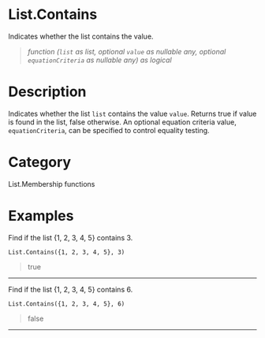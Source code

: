 ﻿# List.Contains
Indicates whether the list contains the value.
> _function (<code>list</code> as list, optional <code>value</code> as nullable any, optional <code>equationCriteria</code> as nullable any) as logical_
# Description 
Indicates whether the list <code>list</code> contains the value <code>value</code>. 
    Returns true if value is found in the list, false otherwise. An optional equation criteria value, <code>equationCriteria</code>, can be specified to control equality testing.
# Category 
List.Membership functions
# Examples 
Find if the list {1, 2, 3, 4, 5} contains 3.
```
List.Contains({1, 2, 3, 4, 5}, 3)
```
> true
***
Find if the list {1, 2, 3, 4, 5} contains 6.
```
List.Contains({1, 2, 3, 4, 5}, 6)
```
> false
***
